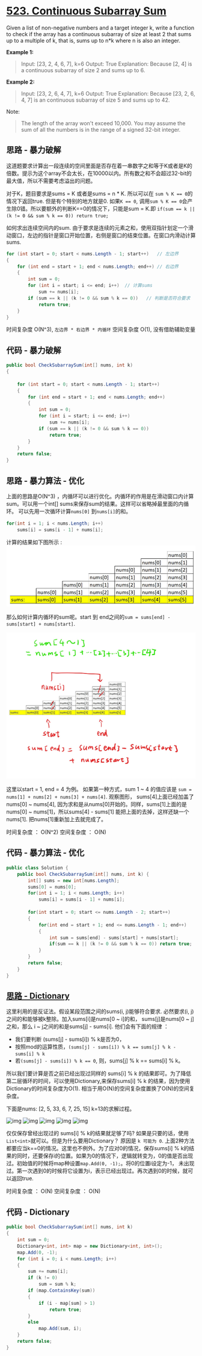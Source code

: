 # [523. Continuous Subarray Sum](https://leetcode.com/problems/continuous-subarray-sum/)

Given a list of non-negative numbers and a target integer k, write a function to check if the array has a continuous subarray of size at least 2 that sums up to a multiple of k, that is, sums up to n*k where n is also an integer.

**Example 1:**

> Input: [23, 2, 4, 6, 7],  k=6
> Output: True
> Explanation: Because [2, 4] is a continuous subarray of size 2 and sums up to 6.

**Example 2:**

> Input: [23, 2, 6, 4, 7],  k=6
> Output: True
> Explanation: Because [23, 2, 6, 4, 7] is an continuous subarray of size 5 and sums up to 42.

Note:

> The length of the array won't exceed 10,000.
> You may assume the sum of all the numbers is in the range of a signed 32-bit integer.

## 思路 - 暴力破解

这道题要求计算出一段连续的空间里面是否存在着一串数字之和等于K或者是K的倍数。提示为这个array不会太长，在10000以内。所有数之和不会超过32-bit的最大值，所以不需要考虑溢出的问题。

对于K，题目要求是sums = K 或者是sums = n * K. 所以可以在 `sum % K == 0`的情况下返回true. 但是有个特别的地方就是0. 如果`K == 0`, 调用`sum % K == 0`会产生除0错。所以要额外的判断K==0的情况下，只能是sum = K.即 `if(sum == k || (k != 0 && sum % k == 0)) return true;`

如何求出连续空间内的sum. 由于要求是连续的元素之和，使用双指针划定一个滑动窗口，左边的指针是窗口开始位置，右侧是窗口的结束位置。在窗口内滑动计算sums.

```csharp
for (int start = 0; start < nums.Length - 1; start++)   // 左边界
{
    for (int end = start + 1; end < nums.Length; end++) // 右边界
    {
        int sum = 0;
        for (int i = start; i <= end; i++)  // 计算sums
            sum += nums[i];
        if (sum == k || (k != 0 && sum % k == 0))   // 判断是否符合要求
            return true;
    }
}
```

时间复杂度 O(N^3), `左边界 * 右边界 * 内循环`
空间复杂度 O(1), 没有借助辅助变量

## 代码  - 暴力破解

```csharp
public bool CheckSubarraySum(int[] nums, int k)
{

    for (int start = 0; start < nums.Length - 1; start++)
    {
        for (int end = start + 1; end < nums.Length; end++)
        {
            int sum = 0;
            for (int i = start; i <= end; i++)
                sum += nums[i];
            if (sum == k || (k != 0 && sum % k == 0))
                return true;
        }
    }
    return false;
}
```

## 思路 - 暴力算法 - 优化

上面的思路是O(N^3) ，内循环可以进行优化。内循环的作用是在滑动窗口内计算sum。可以用一个int[] sums来保存sum的结果。这样可以省略掉最里面的内循环。
可以先用一次循环计算`nums[0]` 到`nums[i]`的和。

```csharp
for(int i = 1; i < nums.Length; i++)
    sums[i] = sums[i - 1] + nums[i];
```

计算的结果如下图所示 :
![img](image/figure1.jpg)

那么如何计算内循环的sum呢。start 到 end之间的`sum = sums[end] - sums[start] + nums[start]`.

![img](image/figure2.jpg)

这里以start = 1, end = 4 为例。 如果第一种方式，sum 1 ~ 4 的值应该是 `sum = nums[1] + nums[2] + nums[3] + nums[4]`. 观察图形， sums[4]上面已经加盖了nums[0] ~ nums[4], 因为求和是从nums[0]开始的。同样，sums[1]上面的是nums[0] ~ nums[1]，所以sums[4] - sums[1] 能把上面的去掉，这样还缺一个nums[1]. 把nums[1]重新加上去就完成了。

时间复杂度 ： O(N^2)
空间复杂度 ： O(N)

## 代码 - 暴力算法 - 优化

```csharp
public class Solution {
    public bool CheckSubarraySum(int[] nums, int k) {
        int[] sums = new int[nums.Length];
        sums[0] = nums[0];
        for(int i = 1; i < nums.Length; i++)
            sums[i] = sums[i - 1] + nums[i];

        for(int start = 0; start <= nums.Length - 2; start++)
        {
            for(int end = start + 1; end <= nums.Length - 1; end++)
            {
                int sum = sums[end] - sums[start] + nums[start];
                if(sum == k || (k != 0 && sum % k == 0)) return true;
            }
        }
        return false;
    }
}
```

## [思路 - Dictionary](https://leetcode-cn.com/problems/continuous-subarray-sum/solution/lian-xu-de-zi-shu-zu-qiu-he-by-lenn123/)

这里利用的是反证法。假设某段范围之间的sums(i, j)能够符合要求. 必然要求(i, j)之间的和能够被k整除。加入sums[i]是nums[0 ~ i]的和， sums[j]是nums[0 ~ j]之和，那么 i ~ j之间的和是sums[j] - sums[i]. 他们会有下面的规律 ：

* 我们要判断 (sums[j] - sums[i]) % k是否为0，
* 按照mod的运算性质，`(sums[j] - sums[i]) % k == sums[j] % k - sums[i] % k`
* 若`(sums[j] - sums[i]) % k == 0`, 则，sums[j] % k == sums[i] % k。

所以我们要计算是否之前已经出现过同样的 sums[i] % k 的结果即可。为了降低第二层循环的时间，可以使用Dictionary,来保存sums[i] % k 的结果，因为使用Dictionary的时间复杂度为O(1). 相当于用O(N)的空间复杂度置换了O(N)的空间复杂度。

下面是nums: [2, 5, 33, 6, 7, 25, 15] k=13的求解过程。

![img](image/figure3.jpg)
![img](image/figure4.jpg)
![img](image/figure5.jpg)
![img](image/figure6.jpg)
![img](image/figure7.jpg)

仅仅保存曾经出现过的 sums[i] % k的结果就足够了吗? 如果是只要的话，使用`List<int>`就可以。但是为什么要用Dictionary？ 原因是 `k 可能为 0`. 上面2种方法都要应当k==0的情况。这里也不例外。为了应对0的情况，保存sums[i] % k的结果的同时，还要保存i的位置。如果为0的情况下，逻辑就转变为，0的值是否出现过。初始值的时候将map种设置`map.Add(0, -1);`。将0的位置i设定为-1， 未出现过。第一次遇到0的时候将它设置为i，表示已经出现过。再次遇到0的时候，就可以返回true.

时间复杂度 ： O(N)
空间复杂度 ： O(N)

## 代码 - Dictionary

```csharp
public bool CheckSubarraySum(int[] nums, int k)
{
    int sum = 0;
    Dictionary<int, int> map = new Dictionary<int, int>();
    map.Add(0, -1);
    for (int i = 0; i < nums.Length; i++)
    {
        sum += nums[i];
        if (k != 0)
            sum = sum % k;
        if (map.ContainsKey(sum))
        {
            if (i - map[sum] > 1)
                return true;
        }
        else
            map.Add(sum, i);
    }
    return false;
}
```
